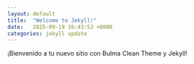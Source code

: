 ```yaml
---
layout: default
title:  "Welcome to Jekyll!"
date:   2025-09-19 16:43:53 +0000
categories: jekyll update
---
```


¡Bienvenido a tu nuevo sitio con Bulma Clean Theme y Jekyll!
